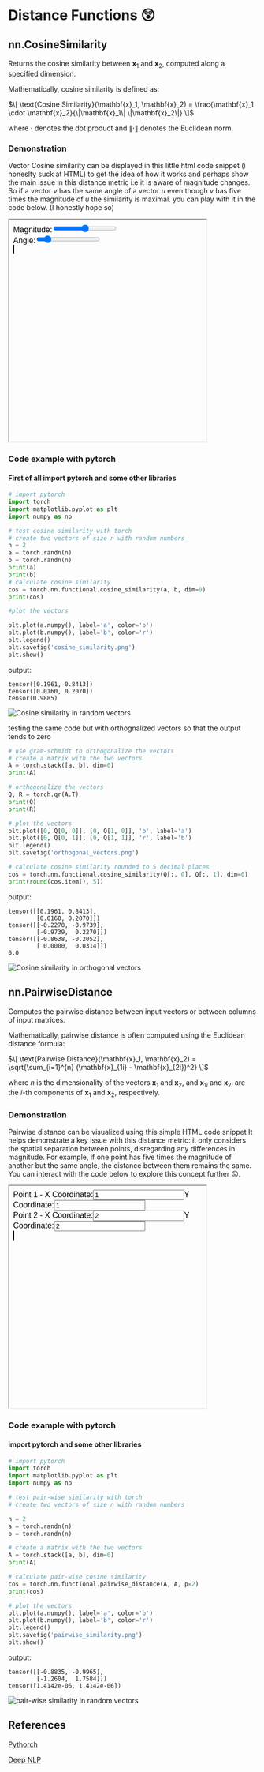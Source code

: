 # Distance Functions 😲
<script src="https://polyfill.io/v3/polyfill.min.js?features=es6"></script>
<script id="MathJax-script" async src="https://cdn.jsdelivr.net/npm/mathjax@3/es5/tex-mml-chtml.js"></script>

## nn.CosineSimilarity 

Returns the cosine similarity between $\mathbf{x}_1$ and $\mathbf{x}_2$, computed along a specified dimension.

Mathematically, cosine similarity is defined as:

$\[
\text{Cosine Similarity}(\mathbf{x}_1, \mathbf{x}_2) = \frac{\mathbf{x}_1 \cdot \mathbf{x}_2}{\|\mathbf{x}_1\| \|\mathbf{x}_2\|}
\]$

where $\cdot$ denotes the dot product and $\|\cdot\|$ denotes the Euclidean norm.

### Demonstration

Vector Cosine similarity can be displayed in this little html code snippet (i honeslty suck at HTML) to get the idea of how it works and perhaps show the main issue in this distance metric i.e it is aware of magnitude changes. So if a vector $v$ has the same angle of a vector $u$ even though $v$ has five times the magnitude of $u$ the similarity is maximal. you can play with it in the code below. (I honestly hope so)

<iframe srcdoc="<html><head><style>body{font-family: Arial, sans-serif;}canvas{border:1px solid #000;width:400px;height:400px;margin-bottom:20px;}</style></head><body><div><label for='magnitude'>Magnitude:</label><input type='range' id='magnitude' min='0' max='200' value='100'></div><div><label for='angle'>Angle:</label><input type='range' id='angle' min='0' max='360' value='45'></div><canvas id='canvas'></canvas><div id='similarity'></div><script>const canvas=document.getElementById('canvas');const ctx=canvas.getContext('2d');const magnitudeInput=document.getElementById('magnitude');const angleInput=document.getElementById('angle');const similarityDisplay=document.getElementById('similarity');let baseVector={x:1,y:1};let varyingVector={x:1,y:1};let magnitude=100;function drawVectors(){ctx.clearRect(0,0,canvas.width,canvas.height);ctx.beginPath();ctx.moveTo(0,canvas.height/2);ctx.lineTo(canvas.width,canvas.height/2);ctx.stroke();ctx.beginPath();ctx.moveTo(canvas.width/2,0);ctx.lineTo(canvas.width/2,canvas.height);ctx.stroke();ctx.beginPath();ctx.moveTo(canvas.width/2,canvas.height/2);ctx.lineTo(canvas.width/2+baseVector.x*20,canvas.height/2-baseVector.y*20);ctx.strokeStyle='blue';ctx.stroke();ctx.beginPath();ctx.moveTo(canvas.width/2,canvas.height/2);ctx.lineTo(canvas.width/2+varyingVector.x*20,canvas.height/2-varyingVector.y*20);ctx.strokeStyle='red';ctx.stroke();const dotProduct=baseVector.x*varyingVector.x+baseVector.y*varyingVector.y;const magnitude1=Math.sqrt(baseVector.x**2+baseVector.y**2);const magnitude2=Math.sqrt(varyingVector.x**2+varyingVector.y**2);const cosineSimilarity=dotProduct/(magnitude1*magnitude2);similarityDisplay.textContent=`Cosine Similarity: ${cosineSimilarity.toFixed(2)}`;}function updateVector(){magnitude=parseFloat(magnitudeInput.value);const angle=parseFloat(angleInput.value);varyingVector.x=Math.cos(angle*Math.PI/180)*magnitude;varyingVector.y=Math.sin(angle*Math.PI/180)*magnitude;drawVectors();}magnitudeInput.addEventListener('input',updateVector);angleInput.addEventListener('input',updateVector);drawVectors();</script></body></html>" width="400" height="450"></iframe>


### Code example with pytorch
#### First of all import pytorch and some other libraries
```python
# import pytorch
import torch
import matplotlib.pyplot as plt
import numpy as np
```

```python
# test cosine similarity with torch
# create two vectors of size n with random numbers
n = 2
a = torch.randn(n)
b = torch.randn(n)
print(a)
print(b)
# calculate cosine similarity
cos = torch.nn.functional.cosine_similarity(a, b, dim=0)
print(cos)

#plot the vectors

plt.plot(a.numpy(), label='a', color='b')
plt.plot(b.numpy(), label='b', color='r')
plt.legend()
plt.savefig('cosine_similarity.png')
plt.show()
```

output:
```text
tensor([0.1961, 0.8413])
tensor([0.0160, 0.2070])
tensor(0.9885)
```
![Cosine similarity in random vectors](cosine_similarity.png)


testing the same code but with orthognalized vectors so that the output tends to zero
```python
# use gram-schmidt to orthogonalize the vectors
# create a matrix with the two vectors
A = torch.stack([a, b], dim=0)
print(A)

# orthogonalize the vectors
Q, R = torch.qr(A.T)
print(Q)
print(R)

# plot the vectors
plt.plot([0, Q[0, 0]], [0, Q[1, 0]], 'b', label='a')
plt.plot([0, Q[0, 1]], [0, Q[1, 1]], 'r', label='b')
plt.legend()
plt.savefig('orthogonal_vectors.png')

# calculate cosine similarity rounded to 5 decimal places
cos = torch.nn.functional.cosine_similarity(Q[:, 0], Q[:, 1], dim=0)
print(round(cos.item(), 5))
```

output:
```text
tensor([[0.1961, 0.8413],
        [0.0160, 0.2070]])
tensor([[-0.2270, -0.9739],
        [-0.9739,  0.2270]])
tensor([[-0.8638, -0.2052],
        [ 0.0000,  0.0314]])
0.0
```
![Cosine similarity in orthogonal vectors](orthogonal_vectors.png)

## nn.PairwiseDistance

Computes the pairwise distance between input vectors or between columns of input matrices.

Mathematically, pairwise distance is often computed using the Euclidean distance formula:

$\[
\text{Pairwise Distance}(\mathbf{x}_1, \mathbf{x}_2) = \sqrt{\sum_{i=1}^{n} (\mathbf{x}_{1i} - \mathbf{x}_{2i})^2}
\]$

where $n$ is the dimensionality of the vectors $\mathbf{x}_1$ and $\mathbf{x}_2$, and $\mathbf{x}_{1i}$ and $\mathbf{x}_{2i}$ are the $i$-th components of $\mathbf{x}_1$ and $\mathbf{x}_2$, respectively.

### Demonstration

Pairwise distance can be visualized using this simple HTML code snippet It helps demonstrate a key issue with this distance metric: it only considers the spatial separation between points, disregarding any differences in magnitude. For example, if one point has five times the magnitude of another but the same angle, the distance between them remains the same. You can interact with the code below to explore this concept further 😡.

<iframe srcdoc="<html><head><style>body{font-family: Arial, sans-serif;}canvas{border:1px solid #000;width:400px;height:400px;margin-bottom:20px;}</style></head><body><div><label for='x1'>Point 1 - X Coordinate:</label><input type='number' id='x1' value='1'><label for='y1'>Y Coordinate:</label><input type='number' id='y1' value='1'></div><div><label for='x2'>Point 2 - X Coordinate:</label><input type='number' id='x2' value='2'><label for='y2'>Y Coordinate:</label><input type='number' id='y2' value='2'></div><canvas id='canvas'></canvas><div id='distance'></div><script>const canvas=document.getElementById('canvas');const ctx=canvas.getContext('2d');const x1Input=document.getElementById('x1');const y1Input=document.getElementById('y1');const x2Input=document.getElementById('x2');const y2Input=document.getElementById('y2');const distanceDisplay=document.getElementById('distance');let point1={x:parseFloat(x1Input.value),y:parseFloat(y1Input.value)};let point2={x:parseFloat(x2Input.value),y:parseFloat(y2Input.value)};function drawPoints(){ctx.clearRect(0,0,canvas.width,canvas.height);ctx.beginPath();ctx.arc(point1.x*20+canvas.width/2,-point1.y*20+canvas.height/2,5,0,Math.PI*2);ctx.fillStyle='blue';ctx.fill();ctx.beginPath();ctx.arc(point2.x*20+canvas.width/2,-point2.y*20+canvas.height/2,5,0,Math.PI*2);ctx.fillStyle='red';ctx.fill();ctx.beginPath();ctx.moveTo(point1.x*20+canvas.width/2,-point1.y*20+canvas.height/2);ctx.lineTo(point2.x*20+canvas.width/2,-point2.y*20+canvas.height/2);ctx.strokeStyle='black';ctx.stroke();const distance=Math.sqrt((point2.x-point1.x)**2+(point2.y-point1.y)**2);distanceDisplay.textContent=`Distance: ${distance.toFixed(2)}`;}function updatePoints(){point1.x=parseFloat(x1Input.value);point1.y=parseFloat(y1Input.value);point2.x=parseFloat(x2Input.value);point2.y=parseFloat(y2Input.value);drawPoints();}x1Input.addEventListener('input',updatePoints);y1Input.addEventListener('input',updatePoints);x2Input.addEventListener('input',updatePoints);y2Input.addEventListener('input',updatePoints);drawPoints();</script></body></html>" width="400" height="450"></iframe>

### Code example with pytorch
#### import pytorch and some other libraries
```python
# import pytorch
import torch
import matplotlib.pyplot as plt
import numpy as np
```

```python
# test pair-wise similarity with torch
# create two vectors of size n with random numbers

n = 2
a = torch.randn(n)
b = torch.randn(n)

# create a matrix with the two vectors
A = torch.stack([a, b], dim=0)
print(A)

# calculate pair-wise cosine similarity
cos = torch.nn.functional.pairwise_distance(A, A, p=2)
print(cos)

# plot the vectors
plt.plot(a.numpy(), label='a', color='b')
plt.plot(b.numpy(), label='b', color='r')
plt.legend()
plt.savefig('pairwise_similarity.png')
plt.show()
```

output:
```text
tensor([[-0.8835, -0.9965],
        [-1.2604,  1.7584]])
tensor([1.4142e-06, 1.4142e-06])
```


![pair-wise similarity in random vectors](pairwise_similarity.png)


## References
[Pythorch](https://pytorch.org/docs/stable/nn.html)

[Deep NLP](http://www.deepnlp.org/blog/probability-distribution-formulas)
